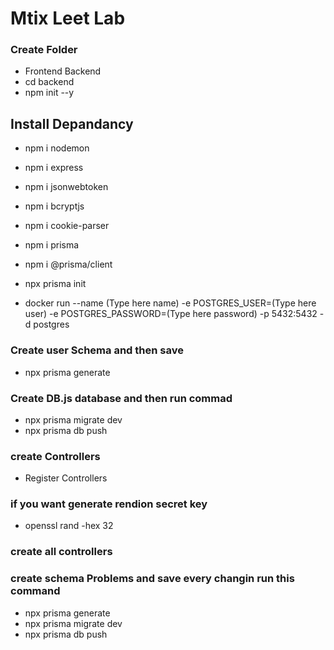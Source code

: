 # Mtix Leet Lab
### Create Folder
* Frontend Backend
* cd backend
* npm init --y 
## Install Depandancy
* npm i nodemon
* npm i express
* npm i jsonwebtoken
* npm i bcryptjs
* npm i cookie-parser
* npm i prisma
* npm i @prisma/client
* npx prisma init

* docker run --name (Type here name) -e POSTGRES_USER=(Type here user) -e POSTGRES_PASSWORD=(Type here password) -p 5432:5432 -d postgres

### Create user Schema and then save
* npx prisma generate

### Create DB.js database and then run commad
* npx prisma migrate dev
* npx prisma db push
### create Controllers
* Register Controllers

### if you want generate rendion secret key
* openssl rand -hex 32

### create all controllers
### create schema Problems and save every changin run this command

* npx prisma generate
* npx prisma migrate dev
* npx prisma db push


